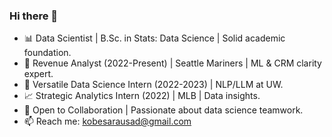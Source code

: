 ### Hi there 👋

- 📊 Data Scientist | B.Sc. in Stats: Data Science | Solid academic foundation.
- 💼 Revenue Analyst (2022-Present) | Seattle Mariners | ML & CRM clarity expert.
- 🤖 Versatile Data Science Intern (2022-2023) | NLP/LLM at UW.
- 📈 Strategic Analytics Intern (2022) | MLB | Data insights.
- 🤝 Open to Collaboration | Passionate about data science teamwork.
- 📫 Reach me: kobesarausad@gmail.com
